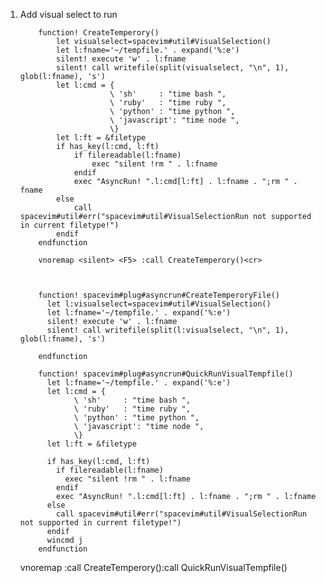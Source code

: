 1.  Add visual select to run


    		function! CreateTemperory()
    			let visualselect=spacevim#util#VisualSelection()
    			let l:fname='~/tempfile.' . expand('%:e')
    			silent! execute 'w' . l:fname
    			silent! call writefile(split(visualselect, "\n", 1), glob(l:fname), 's')
    			let l:cmd = {
    						\ 'sh'     : "time bash ",
    						\ 'ruby'   : "time ruby ",
    						\ 'python' : "time python ",
    						\ 'javascript': "time node ",
    						\}
    			let l:ft = &filetype
    			if has_key(l:cmd, l:ft)
    				if filereadable(l:fname)
    					exec "silent !rm " . l:fname
    				endif
    				exec "AsyncRun! ".l:cmd[l:ft] . l:fname . ";rm " . fname
    			else
    				call spacevim#util#err("spacevim#util#VisualSelectionRun not supported in current filetype!")
    			endif
    		endfunction

    		vnoremap <silent> <F5> :call CreateTemperory()<cr>



            function! spacevim#plug#asyncrun#CreateTemperoryFile()
              let l:visualselect=spacevim#util#VisualSelection()
              let l:fname='~/tempfile.' . expand('%:e')
              silent! execute 'w' . l:fname
              silent! call writefile(split(l:visualselect, "\n", 1), glob(l:fname), 's')

            endfunction

            function! spacevim#plug#asyncrun#QuickRunVisualTempfile()
              let l:fname='~/tempfile.' . expand('%:e')
              let l:cmd = {
                    \ 'sh'     : "time bash ",
                    \ 'ruby'   : "time ruby ",
                    \ 'python' : "time python ",
                    \ 'javascript': "time node ",
                    \}
              let l:ft = &filetype

              if has_key(l:cmd, l:ft)
                if filereadable(l:fname)
                  exec "silent !rm " . l:fname
                endif
                exec "AsyncRun! ".l:cmd[l:ft] . l:fname . ";rm " . l:fname
              else
                call spacevim#util#err("spacevim#util#VisualSelectionRun not supported in current filetype!")
              endif
              wincmd j
            endfunction

      vnoremap <silent> <F5> :call CreateTemperory()<cr>:call QuickRunVisualTempfile()<cr>
